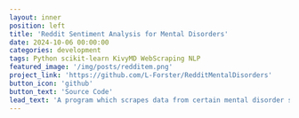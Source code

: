 ```yaml
---
layout: inner
position: left
title: 'Reddit Sentiment Analysis for Mental Disorders'
date: 2024-10-06 00:00:00
categories: development
tags: Python scikit-learn KivyMD WebScraping NLP
featured_image: '/img/posts/redditem.png'
project_link: 'https://github.com/L-Forster/RedditMentalDisorders'
button_icon: 'github'
button_text: 'Source Code'
lead_text: 'A program which scrapes data from certain mental disorder subreddits and builds a sentiment analysis model.The user can input a Reddit username and it will output a graph showing the probabilities of them having the disorders'
---
```

